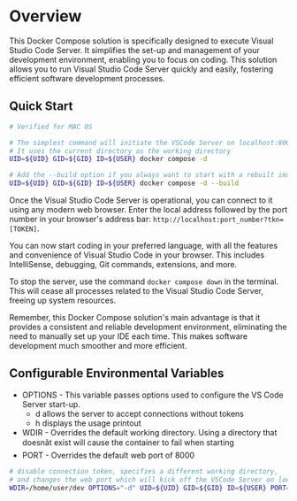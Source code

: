 # Overview

This Docker Compose solution is specifically designed to execute Visual Studio Code Server. It simplifies the set-up and management of your development environment, enabling you to focus on coding. This solution allows you to run Visual Studio Code Server quickly and easily, fostering efficient software development processes.

## Quick Start

```bash
# Verified for MAC OS

# The simplest command will initiate the VSCode Server on localhost:8000?tkn=[TOKEN]
# It uses the current directory as the working directory
UID=${UID} GID=${GID} ID=${USER} docker compose -d

# Add the --build option if you always want to start with a rebuilt image
UID=${UID} GID=${GID} ID=${USER} docker compose -d --build
```

Once the Visual Studio Code Server is operational, you can connect to it using any modern web browser. Enter the local address followed by the port number in your browser's address bar: `http://localhost:port_number?tkn=[TOKEN]`.

You can now start coding in your preferred language, with all the features and convenience of Visual Studio Code in your browser. This includes IntelliSense, debugging, Git commands, extensions, and more.

To stop the server, use the command `docker compose down` in the terminal. This will cease all processes related to the Visual Studio Code Server, freeing up system resources.

Remember, this Docker Compose solution's main advantage is that it provides a consistent and reliable development environment, eliminating the need to manually set up your IDE each time. This makes software development much smoother and more efficient.

## Configurable Environmental Variables

- OPTIONS - This variable passes options used to configure the VS Code Server start-up.
    - d allows the server to accept connections without tokens
    - h displays the usage printout
- WDIR - Overrides the default working directory. Using a directory that doesnât exist will cause the container to fail when starting
- PORT - Overrides the default web port of 8000

```bash
# disable connection token, specifies a different working directory,
# and changes the web port which will kick off the VSCode Server on localhost:8888
WDIR=/home/user/dev OPTIONS="-d" UID=${UID} GID=${GID} ID=${USER} PORT=8888 docker compose -d
```